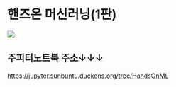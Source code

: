 # 핸즈온 머신러닝(1판)

<img src="https://image.yes24.com/goods/59878826/800x0"/>

## 주피터노트북 주소↓↓↓

https://jupyter.sunbuntu.duckdns.org/tree/HandsOnML
